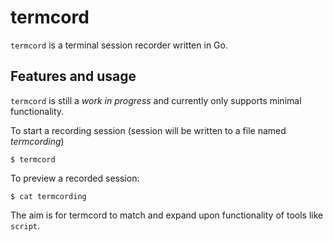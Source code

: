 # termcord

`termcord` is a terminal session recorder written in Go.

## Features and usage
`termcord` is still a *work in progress* and currently only supports minimal functionality.

To start a recording session (session will be written to a file named _termcording_)

```
$ termcord
```

To preview a recorded session:

```
$ cat termcording
```

The aim is for termcord to match and expand upon functionality of tools like `script`.
